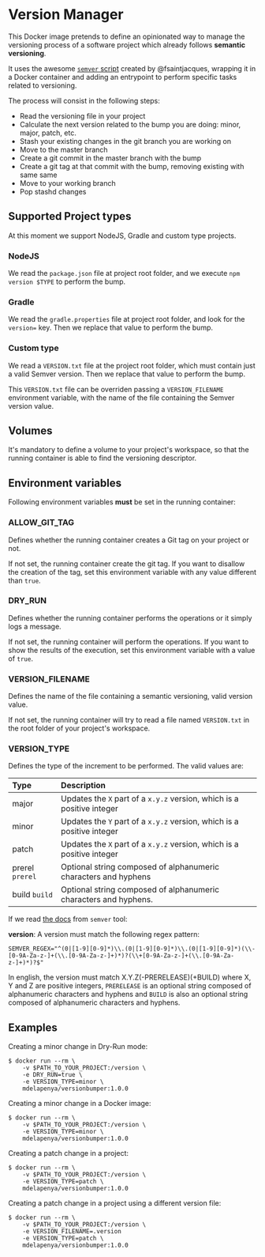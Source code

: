 # Version Manager

This Docker image pretends to define an opinionated way to manage the versioning process of a software project which already follows **semantic versioning**.

It uses the awesome [`semver` script](https://github.com/fsaintjacques/semver-tool) created by @fsaintjacques, wrapping it in a Docker container and adding an entrypoint to perform specific tasks related to versioning.

The process will consist in the following steps:

- Read the versioning file in your project
- Calculate the next version related to the bump you are doing: minor, major, patch, etc.
- Stash your existing changes in the git branch you are working on
- Move to the master branch
- Create a git commit in the master branch with the bump
- Create a git tag at that commit with the bump, removing existing with same same
- Move to your working branch
- Pop stashd changes

## Supported Project types

At this moment we support NodeJS, Gradle and custom type projects.

### NodeJS

We read the `package.json` file at project root folder, and we execute `npm version $TYPE` to perform the bump.

### Gradle

We read the `gradle.properties` file at project root folder, and look for the `version=` key. Then we replace that value to perform the bump.

### Custom type

We read a `VERSION.txt` file at the project root folder, which must contain just a valid Semver version. Then we replace that value to perform the bump.

This `VERSION.txt` file can be overriden passing a `VERSION_FILENAME` environment variable, with the name of the file containing the Semver version value.

## Volumes

It's mandatory to define a volume to your project's workspace, so that the running container is able to find the versioning descriptor.

## Environment variables

Following environment variables **must** be set in the running container:

### ALLOW_GIT_TAG

Defines whether the running container creates a Git tag on your project or not.

If not set, the running container create the git tag. If you want to disallow the creation of the tag, set this environment variable with any value different than `true`.

### DRY_RUN

Defines whether the running container performs the operations or it simply logs a message.

If not set, the running container will perform the operations. If you want to show the results of the execution, set this environment variable with a value of `true`.

### VERSION_FILENAME

Defines the name of the file containing a semantic versioning, valid version value.

If not set, the running container will try to read a file named `VERSION.txt` in the root folder of your project's workspace.

### VERSION_TYPE

Defines the type of the increment to be performed. The valid values are:

| Type | Description |
|:---- |:----------- |
|major|Updates the `X` part of a `x.y.z` version, which is a positive integer|
|minor|Updates the `Y` part of a `x.y.z` version, which is a positive integer|
|patch|Updates the `X` part of a `x.y.z` version, which is a positive integer|
|prerel `prerel`|Optional string composed of alphanumeric characters and hyphens|
|build `build`|Optional string composed of alphanumeric characters and hyphens.|

If we read [the docs](https://github.com/fsaintjacques/semver-tool/blob/master/README.md#usage) from `semver` tool:

**version**: A version must match the following regex pattern:
```
SEMVER_REGEX="^(0|[1-9][0-9]*)\\.(0|[1-9][0-9]*)\\.(0|[1-9][0-9]*)(\\-[0-9A-Za-z-]+(\\.[0-9A-Za-z-]+)*)?(\\+[0-9A-Za-z-]+(\\.[0-9A-Za-z-]+)*)?$"
```
In english, the version must match X.Y.Z(-PRERELEASE)(+BUILD) where X, Y and Z are positive integers, `PRERELEASE` is an optional string composed of alphanumeric characters and hyphens and `BUILD` is also an optional string composed of alphanumeric characters and hyphens.

## Examples

Creating a minor change in Dry-Run mode:
```shell
$ docker run --rm \
    -v $PATH_TO_YOUR_PROJECT:/version \
    -e DRY_RUN=true \
    -e VERSION_TYPE=minor \
    mdelapenya/versionbumper:1.0.0
```

Creating a minor change in a Docker image:
```shell
$ docker run --rm \
    -v $PATH_TO_YOUR_PROJECT:/version \
    -e VERSION_TYPE=minor \
    mdelapenya/versionbumper:1.0.0
```

Creating a patch change in a project:
```shell
$ docker run --rm \
    -v $PATH_TO_YOUR_PROJECT:/version \
    -e VERSION_TYPE=patch \
    mdelapenya/versionbumper:1.0.0
```

Creating a patch change in a project using a different version file:
```shell
$ docker run --rm \
    -v $PATH_TO_YOUR_PROJECT:/version \
    -e VERSION_FILENAME=.version 
    -e VERSION_TYPE=patch \
    mdelapenya/versionbumper:1.0.0
```